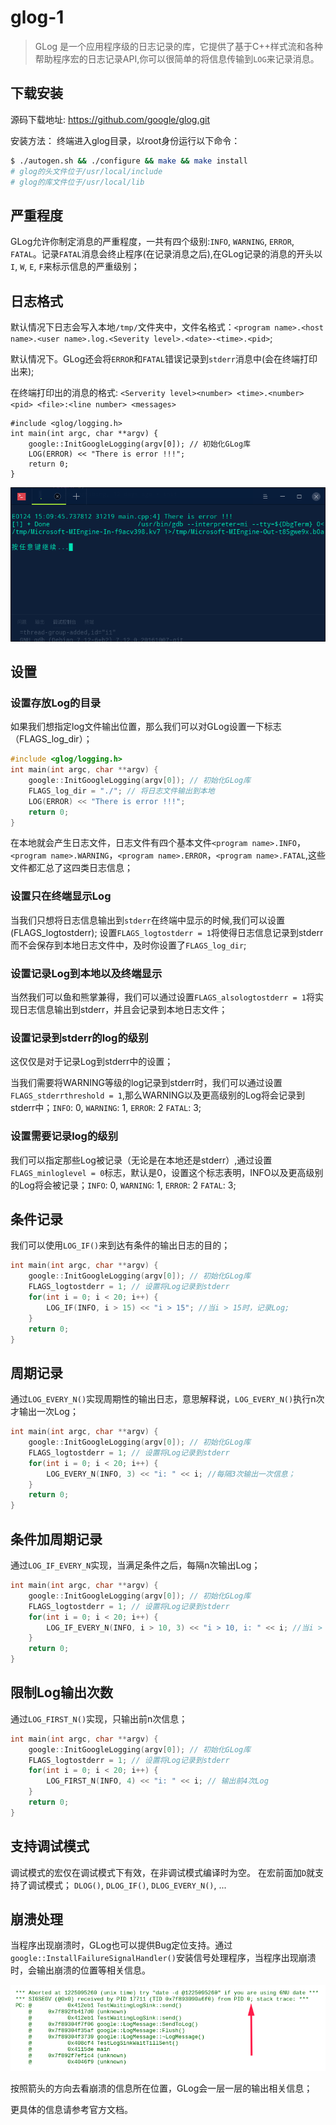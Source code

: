# glog-1

> GLog 是一个应用程序级的日志记录的库，它提供了基于C++样式流和各种帮助程序宏的日志记录API,你可以很简单的将信息传输到`LOG`来记录消息。



## 下载安装

源码下载地址: https://github.com/google/glog.git

安装方法：
终端进入glog目录，以root身份运行以下命令：

```sh
$ ./autogen.sh && ./configure && make && make install
# glog的头文件位于/usr/local/include
# glog的库文件位于/usr/local/lib
```

## 严重程度

GLog允许你制定消息的严重程度，一共有四个级别:`INFO`, `WARNING`, `ERROR`, `FATAL`。记录`FATAL`消息会终止程序(在记录消息之后),在GLog记录的消息的开头以`I`, `W`, `E`, `F`来标示信息的严重级别；

## 日志格式

默认情况下日志会写入本地`/tmp/`文件夹中，文件名格式：`<program name>.<host name>.<user name>.log.<Severity level>.<date>-<time>.<pid>`;

默认情况下。GLog还会将`ERROR`和`FATAL`错误记录到`stderr`消息中(会在终端打印出来);

在终端打印出的消息的格式:
`<Serverity level><number> <time>.<number> <pid> <file>:<line number> <messages>`

```
#include <glog/logging.h>
int main(int argc, char **argv) {
    google::InitGoogleLogging(argv[0]); // 初始化GLog库
    LOG(ERROR) << "There is error !!!";
    return 0;
}
```

![image_1d1vb501m315143k1j9eavfsp419.png-41kB](https://raw.githubusercontent.com/AZMDDY/imgs/master/img/image_1d1vb501m315143k1j9eavfsp419.png)

## 设置

### 设置存放Log的目录
如果我们想指定log文件输出位置，那么我们可以对GLog设置一下标志（FLAGS_log_dir）；

```cpp
#include <glog/logging.h>
int main(int argc, char **argv) {
    google::InitGoogleLogging(argv[0]); // 初始化GLog库
    FLAGS_log_dir = "./"; // 将日志文件输出到本地
    LOG(ERROR) << "There is error !!!";
    return 0;
}
```

在本地就会产生日志文件，日志文件有四个基本文件`<program name>.INFO`，`<program name>.WARNING`，`<program name>.ERROR`，`<program name>.FATAL`,这些文件都汇总了这四类日志信息；

### 设置只在终端显示Log

当我们只想将日志信息输出到`stderr`在终端中显示的时候,我们可以设置(FLAGS_logtostderr);
设置`FLAGS_logtostderr = 1`将使得日志信息记录到stderr而不会保存到本地日志文件中，及时你设置了`FLAGS_log_dir`;

### 设置记录Log到本地以及终端显示

当然我们可以鱼和熊掌兼得，我们可以通过设置`FLAGS_alsologtostderr = 1`将实现日志信息输出到stderr，并且会记录到本地日志文件；

### 设置记录到stderr的log的级别

这仅仅是对于记录Log到stderr中的设置；

当我们需要将WARNING等级的log记录到stderr时，我们可以通过设置`FLAGS_stderrthreshold = 1`,那么WARNING以及更高级别的Log将会记录到stderr中；`INFO`: 0, `WARNING`: 1, `ERROR`: 2 `FATAL`: 3;

### 设置需要记录log的级别

我们可以指定那些Log被记录（无论是在本地还是stderr）,通过设置`FLAGS_minloglevel = 0`标志，默认是0，设置这个标志表明，INFO以及更高级别的Log将会被记录；`INFO`: 0, `WARNING`: 1, `ERROR`: 2 `FATAL`: 3;

## 条件记录

我们可以使用`LOG_IF()`来到达有条件的输出日志的目的；

```cpp
int main(int argc, char **argv) {
    google::InitGoogleLogging(argv[0]); // 初始化GLog库
    FLAGS_logtostderr = 1; // 设置将Log记录到stderr
    for(int i = 0; i < 20; i++) {
        LOG_IF(INFO, i > 15) << "i > 15"; //当i > 15时，记录Log;
    }
    return 0;
}
```

## 周期记录

通过`LOG_EVERY_N()`实现周期性的输出日志，意思解释说，`LOG_EVERY_N()`执行n次才输出一次Log；

```cpp
int main(int argc, char **argv) {
    google::InitGoogleLogging(argv[0]); // 初始化GLog库
    FLAGS_logtostderr = 1; // 设置将Log记录到stderr
    for(int i = 0; i < 20; i++) {
        LOG_EVERY_N(INFO, 3) << "i: " << i; //每隔3次输出一次信息；
    }
    return 0;
}
```

## 条件加周期记录

通过`LOG_IF_EVERY_N`实现，当满足条件之后，每隔n次输出Log；

```cpp
int main(int argc, char **argv) {
    google::InitGoogleLogging(argv[0]); // 初始化GLog库
    FLAGS_logtostderr = 1; // 设置将Log记录到stderr
    for(int i = 0; i < 20; i++) {
        LOG_IF_EVERY_N(INFO, i > 10, 3) << "i > 10, i: " << i; //当i > 10之后，每隔3次输出一次信息；
    }
    return 0;
}
```

## 限制Log输出次数

通过`LOG_FIRST_N()`实现，只输出前n次信息；

```cpp
int main(int argc, char **argv) {
    google::InitGoogleLogging(argv[0]); // 初始化GLog库
    FLAGS_logtostderr = 1; // 设置将Log记录到stderr
    for(int i = 0; i < 20; i++) {
        LOG_FIRST_N(INFO, 4) << "i: " << i; // 输出前4次Log
    }
    return 0;
}
```

## 支持调试模式

调试模式的宏仅在调试模式下有效，在非调试模式编译时为空。
在宏前面加`D`就支持了调试模式；
`DLOG()`, `DLOG_IF()`, `DLOG_EVERY_N()`, ...

## 崩溃处理

当程序出现崩溃时，GLog也可以提供Bug定位支持。通过`google::InstallFailureSignalHandler()`安装信号处理程序，当程序出现崩溃时，会输出崩溃的位置等相关信息。

![image_1d1vg3l7h170r187n9c21lh5b1n1m.png-53.7kB](https://raw.githubusercontent.com/AZMDDY/imgs/master/img/image_1d1vg3l7h170r187n9c21lh5b1n1m.png)

按照箭头的方向去看崩溃的信息所在位置，GLog会一层一层的输出相关信息；

更具体的信息请参考官方文档。
